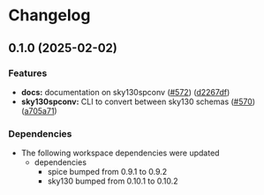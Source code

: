 # Changelog

## 0.1.0 (2025-02-02)


### Features

* **docs:** documentation on sky130spconv ([#572](https://github.com/ucb-substrate/substrate2/issues/572)) ([d2267df](https://github.com/ucb-substrate/substrate2/commit/d2267dfb72106391a51ac868a1ec4ad6a7f927ac))
* **sky130spconv:** CLI to convert between sky130 schemas ([#570](https://github.com/ucb-substrate/substrate2/issues/570)) ([a705a71](https://github.com/ucb-substrate/substrate2/commit/a705a71238d61794dd5c322b3b55594d4719886b))


### Dependencies

* The following workspace dependencies were updated
  * dependencies
    * spice bumped from 0.9.1 to 0.9.2
    * sky130 bumped from 0.10.1 to 0.10.2
